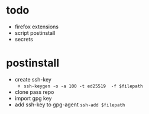# todo
* firefox extensions
* script postinstall
* secrets


# postinstall

* create ssh-key
  * `ssh-keygen -o -a 100 -t ed25519  -f $filepath`
* clone pass repo
* import gpg key
* add ssh-key to gpg-agent `ssh-add $filepath`

